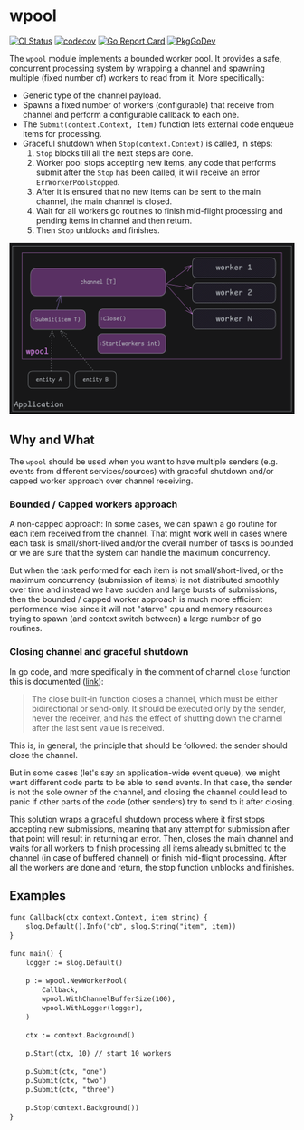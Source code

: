 # wpool
[![CI Status](https://github.com/ifnotnil/wpool/actions/workflows/ci.yml/badge.svg?branch=main)](https://github.com/ifnotnil/wpool/actions/workflows/ci.yml)
[![codecov](https://codecov.io/gh/ifnotnil/wpool/graph/badge.svg?token=c0O5dL2fpQ)](https://codecov.io/gh/ifnotnil/wpool)
[![Go Report Card](https://goreportcard.com/badge/github.com/ifnotnil/wpool)](https://goreportcard.com/report/github.com/ifnotnil/wpool)
[![PkgGoDev](https://pkg.go.dev/badge/github.com/ifnotnil/wpool)](https://pkg.go.dev/github.com/ifnotnil/wpool)

The `wpool` module implements a bounded worker pool. It provides a safe, concurrent processing system by wrapping a channel and spawning multiple (fixed number of) workers to read from it. More specifically:

  * Generic type of the channel payload.
  * Spawns a fixed number of workers (configurable) that receive from channel and perform a configurable callback to each one.
  * The `Submit(context.Context, Item)` function lets external code enqueue items for processing.
  * Graceful shutdown when `Stop(context.Context)` is called, in steps:
    1. `Stop` blocks till all the next steps are done.
    2. Worker pool stops accepting new items, any code that performs submit after the `Stop` has been called, it will receive an error `ErrWorkerPoolStopped`.
    3. After it is ensured that no new items can be sent to the main channel, the main channel is closed.
    4. Wait for all workers go routines to finish mid-flight processing and pending items in channel and then return.
    5. Then `Stop` unblocks and finishes.

![diagram](./docs/wpool_diagram.png)


## Why and What
The `wpool` should be used when you want to have multiple senders (e.g. events from different services/sources) with graceful shutdown and/or capped worker approach over channel receiving.

### Bounded / Capped workers approach

A non-capped approach: In some cases, we can spawn a go routine for each item received from the channel. That might work well in cases where each task is small/short-lived and/or the overall number of tasks is bounded or we are sure that the system can handle the maximum concurrency.

But when the task performed for each item is not small/short-lived, or the maximum concurrency (submission of items) is not distributed smoothly over time and instead we have sudden and large bursts of submissions, then the bounded / capped worker approach is much more efficient performance wise since it will not "starve" cpu and memory resources trying to spawn (and context switch between) a large number of go routines.

### Closing channel and graceful shutdown
In go code, and more specifically in the comment of channel `close` function this is documented ([link](https://github.com/golang/go/blob/40b3c0e58a0ae8dec4684a009bf3806769e0fc41/src/builtin/builtin.go#L253-L258)):

> The close built-in function closes a channel, which must be either bidirectional or send-only. It should be executed only by the sender, never the receiver, and has the effect of shutting down the channel after the last sent value is received.

This is, in general, the principle that should be followed: the sender should close the channel.

But in some cases (let's say an application-wide event queue), we might want different code parts to be able to send events. In that case, the sender is not the sole owner of the channel, and closing the channel could lead to panic if other parts of the code (other senders) try to send to it after closing.

This solution wraps a graceful shutdown process where it first stops accepting new submissions, meaning that any attempt for submission after that point will result in returning an error. Then, closes the main channel and waits for all workers to finish processing all items already submitted to the channel (in case of buffered channel) or finish mid-flight processing. After all the workers are done and return, the stop function unblocks and finishes.

## Examples

```golang
func Callback(ctx context.Context, item string) {
	slog.Default().Info("cb", slog.String("item", item))
}

func main() {
	logger := slog.Default()

	p := wpool.NewWorkerPool(
		Callback,
		wpool.WithChannelBufferSize(100),
		wpool.WithLogger(logger),
	)

	ctx := context.Background()

	p.Start(ctx, 10) // start 10 workers

	p.Submit(ctx, "one")
	p.Submit(ctx, "two")
	p.Submit(ctx, "three")

	p.Stop(context.Background())
}
```
